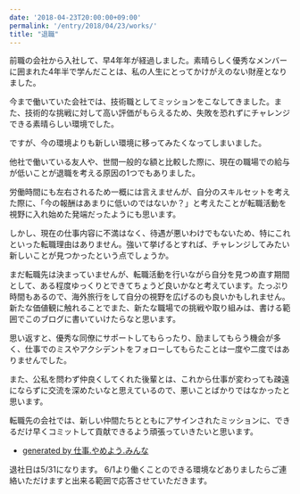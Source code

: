 ```yaml
---
date: '2018-04-23T20:00:00+09:00'
permalink: '/entry/2018/04/23/works/'
title: "退職"
---
```


前職の会社から入社して、早4年年が経過しました。素晴らしく優秀なメンバーに囲まれた4年半で学んだことは、私の人生にとってかけがえのない財産となりました。

今まで働いていた会社では、技術職としてミッションをこなしてきました。また、技術的な挑戦に対して高い評価がもらえるため、失敗を恐れずにチャレンジできる素晴らしい環境でした。

ですが、今の環境よりも新しい環境に移ってみたくなってしまいました。

他社で働いている友人や、世間一般的な額と比較した際に、現在の職場での給与が低いことが退職を考える原因の1つでもありました。

労働時間にも左右されるため一概には言えませんが、自分のスキルセットを考えた際に、「今の報酬はあまりに低いのではないか？」と考えたことが転職活動を視野に入れ始めた発端だったようにも思います。

しかし、現在の仕事内容に不満はなく、待遇が悪いわけでもないため、特にこれといった転職理由はありません。強いて挙げるとすれば、チャレンジしてみたい新しいことが見つかったという点でしょうか。

まだ転職先は決まっていませんが、転職活動を行いながら自分を見つめ直す期間として、ある程度ゆっくりとできてちょうど良いかなと考えています。たっぷり時間もあるので、海外旅行をして自分の視野を広げるのも良いかもしれません。新たな価値観に触れることでまた、新たな職場での挑戦や取り組みは、書ける範囲でこのブログに書いていけたらなと思います。

思い返すと、優秀な同僚にサポートしてもらったり、励ましてもらう機会が多く、仕事でのミスやアクシデントをフォローしてもらたことは一度や二度ではありませんでした。

また、公私を問わず仲良くしてくれた後輩とは、これから仕事が変わっても疎遠にならずに交流を深めたいなと思えているので、悪いことばかりではなかったと思います。

転職先の会社では、新しい仲間たちとともにアサインされたミッションに、できるだけ早くコミットして貢献できるよう頑張っていきたいと思います。

* [generated by 仕事.やめよう.みんな](http://仕事.やめよう.みんな/)

退社日は5/31になります。
6/1より働くことのできる環境などありましたらご連絡いただけますと出来る範囲で応答させていただきます。
